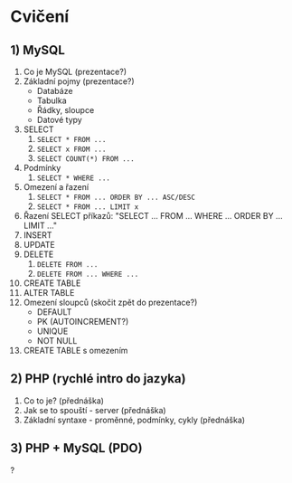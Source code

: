 # Cvičení

## 1) MySQL
1. Co je MySQL (prezentace?)
2. Základní pojmy (prezentace?)
    - Databáze
    - Tabulka
    - Řádky, sloupce
    - Datové typy
3. SELECT
    1. `SELECT * FROM ...`
    2. `SELECT x FROM ...`
    3. `SELECT COUNT(*) FROM ...`
4. Podmínky
    1. `SELECT * WHERE ...`
5. Omezení a řazení
    1. `SELECT * FROM ... ORDER BY ... ASC/DESC`
    2. `SELECT * FROM ... LIMIT x`
6. Řazení SELECT příkazů: "SELECT ... FROM ... WHERE ... ORDER BY ... LIMIT ..."
7. INSERT
8. UPDATE
9. DELETE
    1. `DELETE FROM ...`
    2. `DELETE FROM ... WHERE ...`
10. CREATE TABLE
11. ALTER TABLE
12. Omezení sloupců (skočit zpět do prezentace?)
    - DEFAULT
    - PK (AUTOINCREMENT?)
    - UNIQUE
    - NOT NULL
13. CREATE TABLE s omezením

## 2) PHP (rychlé intro do jazyka)

1. Co to je? (přednáška)
2. Jak se to spouští - server (přednáška)
3. Základní syntaxe - proměnné, podmínky, cykly (přednáška)

## 3) PHP + MySQL (PDO)
?
